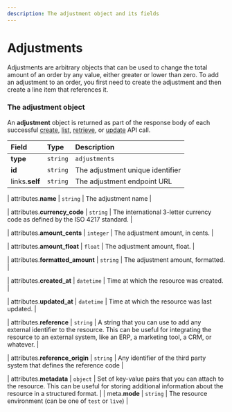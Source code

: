 ```yaml
---
description: The adjustment object and its fields
---
```


# Adjustments

Adjustments are arbitrary objects that can be used to change the total amount of an order by any value, either greater or lower than zero. To add an adjustment to an order, you first need to create the adjustment and then create a line item that references it.


### The adjustment object

An **adjustment** object is returned as part of the response body of each successful
[create](https://docs.commercelayer.io/api/resources/adjustments/create_adjustment),
[list](https://docs.commercelayer.io/api/resources/adjustments/list_adjustments),
[retrieve](https://docs.commercelayer.io/api/resources/adjustments/retrieve_adjustment),
or [update](https://docs.commercelayer.io/api/resources/adjustments/update_adjustment) API call.

| Field | Type | Description |
| :--- | :--- | :--- |
| **type** | `string` | `adjustments` |
| **id** | `string` | The adjustment unique identifier |
| links.**self** | `string` | The adjustment endpoint URL |

| attributes.**name** | `string` | The adjustment name |

| attributes.**currency_code** | `string` | The international 3-letter currency code as defined by the ISO 4217 standard. |

| attributes.**amount_cents** | `integer` | The adjustment amount, in cents. |

| attributes.**amount_float** | `float` | The adjustment amount, float. |

| attributes.**formatted_amount** | `string` | The adjustment amount, formatted. |

| attributes.**created_at** | `datetime` | Time at which the resource was created. |

| attributes.**updated_at** | `datetime` | Time at which the resource was last updated. |

| attributes.**reference** | `string` | A string that you can use to add any external identifier to the resource. This can be useful for integrating the resource to an external system, like an ERP, a marketing tool, a CRM, or whatever. |

| attributes.**reference_origin** | `string` | Any identifier of the third party system that defines the reference code |

| attributes.**metadata** | `object` | Set of key-value pairs that you can attach to the resource. This can be useful for storing additional information about the resource in a structured format. |
| meta.**mode** | `string` | The resource environment \(can be one of `test` or `live`\) |


